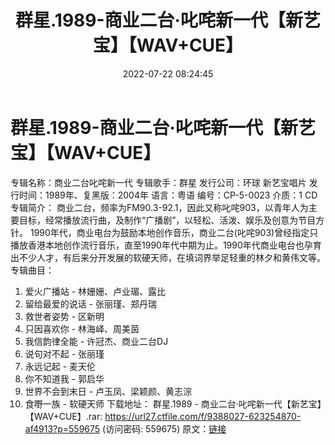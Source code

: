 ﻿---
title: 群星.1989-商业二台·叱咤新一代【新艺宝】【WAV+CUE】
date: 2022-07-22 08:24:45
categories: WAV车载音乐、镜像
tags: 华语中文
---
# 群星.1989-商业二台·叱咤新一代【新艺宝】【WAV+CUE】

专辑名称：商业二台叱咤新一代
专辑歌手：群星
发行公司：环球 新艺宝唱片
发行时间：1989年、复黑版：2004年
语言：粤语
编号：CP-5-0023
介质：1 CD
专辑简介：
商业二台，频率为FM90.3-92.1，因此又称叱咤903，以青年人为主要目标，经常播放流行曲，及制作“广播剧”，以轻松、活泼、娱乐及创意为节目方针。
1990年代，商业电台为鼓励本地创作音乐，商业二台(叱咤903)曾经指定只播放香港本地创作流行音乐，直至1990年代中期为止。1990年代商业电台也孕育出不少人才，有后来分开发展的软硬天师，在填词界举足轻重的林夕和黄伟文等。
专辑曲目：
01. 爱火广播站 - 林姗姗、卢业瑂、露比
02. 留给最爱的说话 - 张丽瑾、郑丹瑞
03. 救世者姿势 - 区新明
04. 只因喜欢你 - 林海峄、周美茵
05. 我信韵律全能 - 许冠杰、商业二台DJ
06. 说句对不起 - 张丽瑾
07. 永远记起 - 麦天伦
08. 你不知道我 - 郭启华
09. 世界不会到末日 - 卢玉凤、梁颖颜、黄志淙
10. 食嘢一族 - 软硬天师
下载地址：
群星.1989 - 商业二台·叱咤新一代【新艺宝】【WAV+CUE】.rar: https://url27.ctfile.com/f/9388027-623254870-af4913?p=559675
(访问密码: 559675)
原文：[链接](https://blog.sina.com.cn/s/blog_1647c7e7601030yhn.html)
